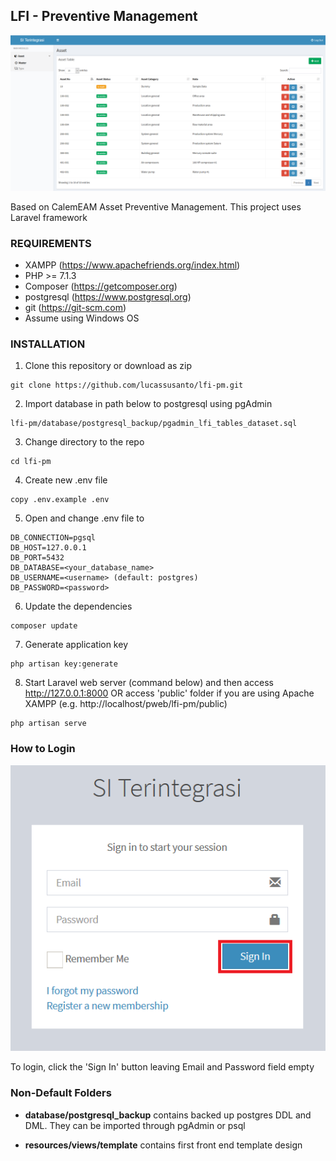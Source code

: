 ## LFI - Preventive Management

![Image of LFI-PM](https://github.com/lucassusanto/lfi-pm/blob/admin-page/public/images/main.png)

Based on CalemEAM Asset Preventive Management. This project uses Laravel framework


### REQUIREMENTS

- XAMPP (https://www.apachefriends.org/index.html)
- PHP >= 7.1.3
- Composer (https://getcomposer.org)
- postgresql (https://www.postgresql.org)
- git (https://git-scm.com)
- Assume using Windows OS


### INSTALLATION

1. Clone this repository or download as zip

```
git clone https://github.com/lucassusanto/lfi-pm.git
```

2. Import database in path below to postgresql using pgAdmin

```
lfi-pm/database/postgresql_backup/pgadmin_lfi_tables_dataset.sql
```

3. Change directory to the repo

```
cd lfi-pm
```

4. Create new .env file

```
copy .env.example .env
```

5. Open and change .env file to

```
DB_CONNECTION=pgsql
DB_HOST=127.0.0.1
DB_PORT=5432
DB_DATABASE=<your_database_name>
DB_USERNAME=<username> (default: postgres)
DB_PASSWORD=<password>
```

6. Update the dependencies

```
composer update
```

7. Generate application key

```
php artisan key:generate
```

8. Start Laravel web server (command below) and then access http://127.0.0.1:8000 OR access 'public' folder if you are using Apache XAMPP (e.g. http://localhost/pweb/lfi-pm/public)

```
php artisan serve
```

### How to Login

![Login Screenshot](https://github.com/lucassusanto/lfi-pm/blob/admin-page/public/images/login.png)

To login, click the 'Sign In' button leaving Email and Password field empty

### Non-Default Folders

- **database/postgresql_backup** contains backed up postgres DDL and DML. They can be imported through pgAdmin or psql

- **resources/views/template** contains first front end template design
